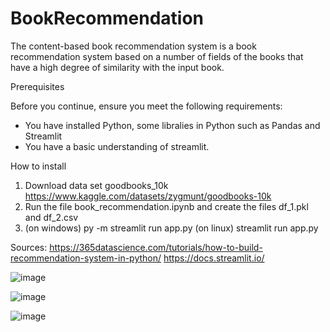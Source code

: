 # BookRecommendation

The content-based book recommendation system is a book recommendation system based on a number of fields of the books that have a high degree of similarity with the input book.

Prerequisites

Before you continue, ensure you meet the following requirements:

* You have installed Python, some libralies in Python such as Pandas and Streamlit
* You have a basic understanding of streamlit.

How to install
1. Download data set goodbooks_10k
https://www.kaggle.com/datasets/zygmunt/goodbooks-10k
2. Run the file book_recommendation.ipynb and create the files df_1.pkl and df_2.csv
3. (on windows) py -m streamlit run app.py
   (on linux) streamlit run app.py
   
Sources:
https://365datascience.com/tutorials/how-to-build-recommendation-system-in-python/
https://docs.streamlit.io/

![image](https://github.com/Hainguyendangduc/BookRecommendation/assets/77379426/cbdc128d-db41-43bb-b628-53ffad954bc5)

![image](https://github.com/Hainguyendangduc/BookRecommendation/assets/77379426/25ccf8a9-cf61-42bb-b9fd-c37f299e997a)

![image](https://github.com/Hainguyendangduc/BookRecommendation/assets/77379426/c1630632-f6e1-43af-84ae-856b198844af)
